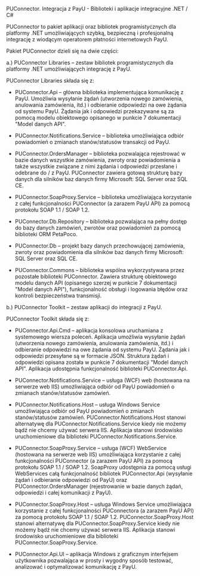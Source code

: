 PUConnector. Integracja z PayU - Biblioteki i aplikacje integracyjne .NET / C#

PUConnector to pakiet aplikacji oraz bibliotek programistycznych dla platformy .NET umożliwiających szybką, bezpieczną i profesjonalną integrację z wiodącym operatorem płatności internetowych PayU.

Pakiet PUConnector dzieli się na dwie części:


a.)    PUConnector Libraries – zestaw bibliotek programistycznych dla platformy .NET umożliwiających integrację z PayU.

PUConnector Libraries składa się z:

- PUConnector.Api – główna biblioteka implementująca komunikację z PayU. Umożliwia wysyłanie żądań (utworzenia nowego zamówienia, anulowania zamówienia, itd.) i odbieranie odpowiedzi na owe żądania od systemu PayU. Żądania jak i odpowiedzi przekazywane są za pomocą modelu obiektowego opisanego w punkcie 7 dokumentacji "Model danych API".

- PUConnector.Notifications.Service – biblioteka umożliwiająca odbiór powiadomień o zmianach stanów/statusów transakcji od PayU.

- PUConnector.OrdersManager – biblioteka pozwalająca rejestrować w bazie danych wszystkie zamówienia, zwroty oraz powiadomienia a także wszystkie związane z nimi żądania i odpowiedzi przesłane i odebrane do / z PayU. PUConnector zawiera gotową strukturę bazy danych dla silników baz danych firmy Microsoft: SQL Server oraz SQL CE.

- PUConnector.SoapProxy.Service – biblioteka umożliwiająca korzystanie z całej funkcjonalności PUConnector (a zarazem PayU API) za pomocą protokołu SOAP 1.1 / SOAP 1.2.
 
- PUConnector.Db.Repository – biblioteka pozwalająca na pełny dostęp do bazy danych zamówień, zwrotów oraz powiadomień za pomocą biblioteki ORM PetaPoco.

- PUConnector.Db – projekt bazy danych przechowującej zamówienia, zwroty oraz powiadomienia dla silników baz danych firmy Microsoft: SQL Server oraz SQL CE.

- PUConnector.Commons – biblioteka wspólna wykorzystywana przez pozostałe biblioteki PUConnector. Zawiera strukturę obiektowego modelu danych API (opisanego szerzej w punkcie 7 dokumentacji "Model danych API"), funkcjonalność obsługi i logowania błędów oraz kontroli bezpieczeństwa transmisji.

b.)    PUConnector Toolkit – zestaw aplikacji do integracji z PayU.

PUConnector Toolkit składa się z:

- PUConnector.Api.Cmd – aplikacja konsolowa uruchamiana z systemowego wiersza poleceń. Aplikacja umożliwia wysyłanie żądań (utworzenia nowego zamówienia, anulowania zamówienia, itd.) i odbieranie odpowiedzi na owe żądania od systemu PayU.  Żądania jak i odpowiedzi przesyłane są w formacie JSON. Struktura żądań i odpowiedzi opisana została w punkcie 7 dokumentacji "Model danych API". Aplikacja udostępnia funkcjonalność biblioteki PUConnector.Api.

- PUConnector.Notifications.Service – usługa (WCF) web (hostowana na serwerze web IIS) umożliwiająca odbiór od PayU powiadomień o zmianach stanów/statusów zamówień.

- PUConnector.Notifications.Host – usługa Windows Service umożliwiająca odbiór od PayU powiadomień o zmianach stanów/statusów zamówień. PUConnector.Notifications.Host stanowi alternatywę dla PUConnector.Notifications.Service kiedy nie możemy bądź nie chcemy używać serwera IIS. Aplikacja stanowi środowisko uruchomieniowe dla biblioteki PUConnector.Notifications.Service.

- PUConnector.SoapProxy.Service – usługa (WCF) WebService (hostowana na serwerze web IIS) umożliwiająca korzystanie z całej funkcjonalności PUConnector (a zarazem PayU API) za pomocą protokołu SOAP 1.1 / SOAP 1.2. SoapProxy udostępnia za pomocą usługi WebServices całą funkcjonalność bibliotek PUConnector.Api (wysyłanie żądań i odbieranie odpowiedzi od PayU) oraz PUConnector.OrdersManager (rejestrowanie w bazie danych żądań, odpowiedzi i całej komunikacji z PayU).

- PUConnector.SoapProxy.Host – usługa Windows Service umożliwiająca korzystanie z całej funkcjonalności PUConnectora (a zarazem PayU API) za pomocą protokołu SOAP 1.1 / SOAP 1.2. PUConnector.SoapProxy.Host stanowi alternatywę dla PUConnector.SoapProxy.Service kiedy nie możemy bądź nie chcemy używać serwera IIS. Aplikacja stanowi środowisko uruchomieniowe dla biblioteki PUConnector.SoapProxy.Service.

- PUConnector.Api.UI – aplikacja Windows z graficznym interfejsem użytkownika pozwalająca w prosty i wygodny sposób testować, analizować i optymalizować komunikację z PayU.

